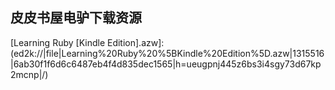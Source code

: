 ## 皮皮书屋电驴下载资源 

[当代新道家.pdf]: (ed2k://|file|%E5%BD%93%E4%BB%A3%E6%96%B0%E9%81%93%E5%AE%B6.pdf|1783270|560a1be89982e34d6195213ef0872bc2|h=lccielchkey2h3zfnrxyjmkzqhkg5agh|/)

[Plone 3 Multimedia.pdf]: (ed2k://|file|Plone%203%20Multimedia.pdf|8266032|44f695b58feab0e979eac6feb9c09e5a|h=smhwkonpfkebo2p3gte4xlhxq4ooibic|/)

[How to Think Like a Computer Scientist.pdf]: (ed2k://|file|How%20to%20Think%20Like%20a%20Computer%20Scientist.pdf|1021972|f06abfce4c08b225c6069dc2626da728|h=mx3whahv4d2iaehocmjrr5eainyxarkg|/)

[Oracle Database 11g – Underground Advice for Database Administrators.pdf]: (ed2k://|file|Oracle%20Database%2011g%20%E2%80%93%20Underground%20Advice%20for%20Database%20Administrators.pdf|7046357|16ea87a473b92477cc8871f136854fae|h=6eym4op3ginvpgmc4ikxs2wxot46od2p|/)

[iPhone Application Development For Dummies 2nd Edition.pdf]: (ed2k://|file|iPhone%20Application%20Development%20For%20Dummies%202nd%20Edition.pdf|15391762|a6afac8e2af489a8f16b3772c51e228f|h=op5klqe2nmt7xrqr3lhgakbtwnaufrsb|/)

[Pro SQL Server 2005 High Availability.pdf]: (ed2k://|file|Pro%20SQL%20Server%202005%20High%20Availability.pdf|22340572|2f2e30dc4138d00355b5acd05202778b|h=6z3vonumdywdtusj3ey7rloekmx6znae|/)

[Head First Statistics(非扫描版).pdf]: (ed2k://|file|Head%20First%20Statistics%28%E9%9D%9E%E6%89%AB%E6%8F%8F%E7%89%88%29.pdf|24143386|0e087769d3313a4f22caf48491c0f332|h=j4ljfmrmwb3ehd6q74h3onz4l6vwtoec|/)

[Pro SharePoint 2010 Disaster Recovery and High Availability.pdf]: (ed2k://|file|Pro%20SharePoint%202010%20Disaster%20Recovery%20and%20High%20Availability.pdf|7788096|ca5bd029f18473ea69c9dfc950662df9|h=meqa73mgxxpm5yhjb6wedleeqhs2jioq|/)

[Dreamweaver CS5 For Dummies.pdf]: (ed2k://|file|Dreamweaver%20CS5%20For%20Dummies.pdf|11231809|b27c89087b229e138fe7acd25aafd60e|h=nfed4i2o4pjt7swuk5xug2dgzxjuaosw|/)

[Professional Plone 4 Development.pdf]: (ed2k://|file|Professional%20Plone%204%20Development.pdf|6200446|18aa107ed7b08d71e79ca6495b1dcf17|h=7odmef5aiki37t57rgs34swf5vvqkdjx|/)

[Dreamweaver CS5 All-in-One For Dummies.pdf]: (ed2k://|file|Dreamweaver%20CS5%20All-in-One%20For%20Dummies.pdf|16870490|98d9d236e24d5d3e2fda1b9517993c19|h=ro3m67ylefednxfyvkfbwzllqguki6xi|/)

[思考的艺术：非凡大脑养成手册（第8版）.pdf]: (ed2k://|file|%E6%80%9D%E8%80%83%E7%9A%84%E8%89%BA%E6%9C%AF%EF%BC%9A%E9%9D%9E%E5%87%A1%E5%A4%A7%E8%84%91%E5%85%BB%E6%88%90%E6%89%8B%E5%86%8C%EF%BC%88%E7%AC%AC8%E7%89%88%EF%BC%89.pdf|20144193|72e164749b32ce4835f13220907af07d|h=srqoatllpoyqgzr6nunwt2funymbjy2t|/)

[lex与yacc第二版.pdf]: (ed2k://|file|lex%E4%B8%8Eyacc%E7%AC%AC%E4%BA%8C%E7%89%88.pdf|5925865|555c2d8860e37ca7834c511c12e4c032|h=ybtwxqdlb376x7az57y2novuo3t3jyph|/)

[Professional JavaScript for Web Developers, 3rd Edition.pdf]: (ed2k://|file|Professional%20JavaScript%20for%20Web%20Developers%2C%203rd%20Edition.pdf|49145465|897a228ccb4812487e24eeefc6ebdcdf|h=3qy2wcq556iloauwmv5hah7v6rtcw6pm|/)

[Machine Learning_ An Algorithmic Perspective.pdf]: (ed2k://|file|Machine%20Learning_%20An%20Algorithmic%20Perspective.pdf|43952091|42fadca53824a3ae426890fdd55b2080|h=snmn4vuh4z2zav5wjylvtbwtle7hcee7|/)

[Mastering Regular Expressions, 3rd Edition.chm]: (ed2k://|file|Mastering%20Regular%20Expressions%2C%203rd%20Edition.chm|1526426|f051c06c4b255198f3182a4884ec84c7|h=7o6yj7gr42zx27jko4k5hijuydfsbttu|/)

[Drupal 7 First Look.pdf]: (ed2k://|file|Drupal%207%20First%20Look.pdf|6247666|1714607c895edcfc3d02c2888c043a92|h=pwhmeeoknjcxs67hf3od6rbfrowju5ns|/)

[Foundational Java.pdf]: (ed2k://|file|Foundational%20Java.pdf|22928049|48a7ad7ad3d02e0b08e46a6d0c77f887|h=opc3liz2b5pvfdb2nginkkkh552rwxvl|/)

[Umbraco User’s Guide.pdf]: (ed2k://|file|Umbraco%20User%E2%80%99s%20Guide.pdf|16419633|2307c189ec97915437274e24f281dfc0|h=gzeicuwmxjmgq46b6dukh5fahrv3kr46|/)

[Beginning Oracle Database 11g Administration_ From Novice to Professional.pdf]: (ed2k://|file|Beginning%20Oracle%20Database%2011g%20Administration_%20From%20Novice%20to%20Professional.pdf|5503821|de5c6999ba5822e1a4ef0eca86086999|h=scpjvm4zqnigkgjwe5ievsdwo5ni3uvu|/)

[Pluggable Authentication Modules_ The Definitive Guide to PAM for Linux SysAdmins and C Developers_ A comprehensive and practical guide to PAM for Linux.pdf]: (ed2k://|file|Pluggable%20Authentication%20Modules_%20The%20Definitive%20Guide%20to%20PAM%20for%20Linux%20SysAdmins%20and%20C%20Developers_%20A%20comprehensive%20and%20practical%20guide%20to%20PAM%20for%20Linux.pdf|3228566|b9a063d9ed113dc59e76ae6f8e02db6b|h=7tmax5zfwvjb4vjpigi4polvp7xquqct|/)

[C++ View 创刊号 第1期.zip]: (ed2k://|file|C%2B%2B%20View%20%E5%88%9B%E5%88%8A%E5%8F%B7%20%E7%AC%AC1%E6%9C%9F.zip|4338556|a380e45a84fd1a97a6b3a30b361e8190|h=humkwnhpblpnssoab5n27l2aaycmwqv7|/)

[Learning Ruby [Kindle Edition].azw]: (ed2k://|file|Learning%20Ruby%20%5BKindle%20Edition%5D.azw|1315516|6ab30f1f6d6c6487eb4f4d835dec1565|h=ueugpnj445z6bs3i4sgy73d67kp2mcnp|/)

[A Complete Guide to PivotTables_ A Visual Approach.chm]: (ed2k://|file|A%20Complete%20Guide%20to%20PivotTables_%20A%20Visual%20Approach.chm|29188281|92223b53d48537fb09c28a8e9f4697d1|h=uxnz4acwbxruadzjwnccmfkysmb6b7rm|/)

[XBOX 360 Forensics.pdf]: (ed2k://|file|XBOX%20360%20Forensics.pdf|18802484|c8c008d8af3b5dbc36f2455af203d92f|h=ydfxflxygq5inmhyarsor3c62nnwtioz|/)

[Web Services Essentials.pdf]: (ed2k://|file|Web%20Services%20Essentials.pdf|1800308|a348591bd44cef2c80a0a0da9496ca01|h=mddpkv62gsznzyxlspy2f26xsf3dnecm|/)

[Adobe Dreamweaver CS5 on Demand.pdf]: (ed2k://|file|Adobe%20Dreamweaver%20CS5%20on%20Demand.pdf|14826558|05d4cd347b03777494fee2a62f7317b3|h=b4hpcfdzdifx2pl7zql77glngdrlbrx2|/)

[Python Tutorial.pdf]: (ed2k://|file|Python%20Tutorial.pdf|1526331|0dd12405f388a33ccb0a8dd3ef08a4c0|h=bmxpjoyxroqjs3gabguxw7ciujompwjc|/)

[Theories of Programming and Formal Methods.pdf]: (ed2k://|file|Theories%20of%20Programming%20and%20Formal%20Methods.pdf|5601335|d120d8f197637c1ed969a8c3724d31a9|h=cwdoyjjxzu3iyzp2qcishacxqfgg2wuh|/)

[Flash Game Development by Example.pdf]: (ed2k://|file|Flash%20Game%20Development%20by%20Example.pdf|6192541|8bca8dec3fad63ddf5201e36df18cddf|h=5aotcv62sjlxsmomeb3bhvkjpmso5gsd|/)

[Cloud Computing Patterns.pdf]: (ed2k://|file|Cloud%20Computing%20Patterns.pdf|18554028|a3a339a68b178ce13ecf3a40b7f32831|h=rhiqoyrw3mxs2hcq2w2c2qrq3l2la5z3|/)

[Oracle Database 10g_ A Beginner’s Guide.chm]: (ed2k://|file|Oracle%20Database%2010g_%20A%20Beginner%E2%80%99s%20Guide.chm|2548427|0854cadaf3ff21f30aebd26870d2f47d|h=k3fkalzvhbl7wd3wrdwxdwrfflsl45ez|/)

[Go语言编程.pdf]: (ed2k://|file|Go%E8%AF%AD%E8%A8%80%E7%BC%96%E7%A8%8B.pdf|9294353|ef261acb855845b1df49f6361c229b42|h=hzapa5ki5pdq3hbzrfo5fah5a5riywpb|/)

[VC2008经典入门版.pdf]: (ed2k://|file|VC2008%E7%BB%8F%E5%85%B8%E5%85%A5%E9%97%A8%E7%89%88.pdf|17394621|6f7f752697a2343e05e7d098682ef4d0|h=vlw3fxrh44geuaigja6shzaje7hltvpd|/)

[使用Python进行自然语言处理(Natural Language Processing with Python).pdf]: (ed2k://|file|%E4%BD%BF%E7%94%A8Python%E8%BF%9B%E8%A1%8C%E8%87%AA%E7%84%B6%E8%AF%AD%E8%A8%80%E5%A4%84%E7%90%86%28Natural%20Language%20Processing%20with%20Python%29.pdf|4469408|26be0ba6646292b5aa52c6cd2c1b81f5|h=c5rw64cqglru7leio7u6pmicjxxs3qj5|/)

[Simulation Of Communication Systems (2Nd Ed).pdf]: (ed2k://|file|Simulation%20Of%20Communication%20Systems%20%282Nd%20Ed%29.pdf|15462454|1bc21e9f1cf54be090f15f9efcf25d28|h=epklhgemt7trzj5b3hf2gg7wovsi27mn|/)

[Still Image and Video Compression with MATLAB.pdf]: (ed2k://|file|Still%20Image%20and%20Video%20Compression%20with%20MATLAB.pdf|3376455|7c94eab8d402db2a314cc766900bc014|h=xdz34hzpmyj32367jncinyvms2g4cmje|/)

[Deploying Microsoft Forefront Unified Access Gateway 2010.pdf]: (ed2k://|file|Deploying%20Microsoft%20Forefront%20Unified%20Access%20Gateway%202010.pdf|5163474|02289d6c427f9dcf15b3a563ccbef1e1|h=ttkmy6qcnpiqzl3pkugalgeewaur77s4|/)

[AdvancED Game Design with Flash.pdf]: (ed2k://|file|AdvancED%20Game%20Design%20with%20Flash.pdf|22434273|edd167b0bf328d8b3b43d27ab6119f23|h=ckwkxev4cfpkb677i2ow634o62lhv7sr|/)

[Python核心编程 (中文第二版).pdf]: (ed2k://|file|Python%E6%A0%B8%E5%BF%83%E7%BC%96%E7%A8%8B%20%28%E4%B8%AD%E6%96%87%E7%AC%AC%E4%BA%8C%E7%89%88%29.pdf|6589681|1faeef5e1b665d211ebe6dba01498274|h=o6nhh3ee4ttj6rdecztnj2kxsxincox2|/)

[Hacking the Xbox.pdf]: (ed2k://|file|Hacking%20the%20Xbox.pdf|18625251|ca3b1db7ff93a2325cb6a67b4ec0b2f8|h=ovfc32tnxm3mlyzqp5x4kbut6qtc3t26|/)

[数学符号史.pdf]: (ed2k://|file|%E6%95%B0%E5%AD%A6%E7%AC%A6%E5%8F%B7%E5%8F%B2.pdf|26036877|cd8af6bb2009da0b24dc9fd780f61dec|h=f4me4ppgb7l7ap7zogohtxba56mgweib|/)

[Flash 10 Multiplayer Game Essentials.pdf]: (ed2k://|file|Flash%2010%20Multiplayer%20Game%20Essentials.pdf|5798465|0cb2795665fdd3578903fe4d4b457c7d|h=3pxpfvdzeg3mfqdgfybo7eq7p4pdxdcg|/)

[PHP经典实例.pdf]: (ed2k://|file|PHP%E7%BB%8F%E5%85%B8%E5%AE%9E%E4%BE%8B.pdf|31657611|983f2db49db365b20d9b985b049e9e51|h=njpo2wkuwgi4u4i3qvcoh35gijxy5hgr|/)

[Creative Photoshop CS4_ Digital Illustration and Art Techniques.pdf]: (ed2k://|file|Creative%20Photoshop%20CS4_%20Digital%20Illustration%20and%20Art%20Techniques.pdf|63518678|3a4f4cb5aea83c944a08532ea08ba9fc|h=lchsyz66b2ud75rq4oqevdfp55rsiit5|/)

[Subdivision Surfaces.pdf]: (ed2k://|file|Subdivision%20Surfaces.pdf|3288448|6b339c5f6b53a0867c313831c8f5d91f|h=lvojpxtryrvzrbolzst2z77no7dfhewe|/)

[Using Microsoft Windows 7.pdf]: (ed2k://|file|Using%20Microsoft%20Windows%207.pdf|22222999|f4af991ee30ad074bd4e7fb8e0304d69|h=vrkl3dzaqiwzdcmaslvsnjrzaa7z2jyg|/)

[Symmetry and Condensed Matter Physics_ A Computational Approach.pdf]: (ed2k://|file|Symmetry%20and%20Condensed%20Matter%20Physics_%20A%20Computational%20Approach.pdf|6567383|480e9a89d1bf083394766ee3863b1b9a|h=33gd4sngsdem5ijfsxttgexyc6urxa2z|/)

[J2EE教程.pdf]: (ed2k://|file|J2EE%E6%95%99%E7%A8%8B.pdf|4767872|a403db1b95847e7966292daba08b6121|h=mhn2w6htbyejolsrukq6qxaduchp5ujc|/)

[Flash CS4 Professional for Windows and Macintosh_ Visual QuickStart Guide.pdf]: (ed2k://|file|Flash%20CS4%20Professional%20for%20Windows%20and%20Macintosh_%20Visual%20QuickStart%20Guide.pdf|17929926|d134cb589ee78228ea123a6b7370aeaa|h=gcfkquwnnetbr5pxi7tkl4d2fpt4d77d|/)

[Signal Processing, Image Processing and Pattern Recognition.pdf]: (ed2k://|file|Signal%20Processing%2C%20Image%20Processing%20and%20Pattern%20Recognition.pdf|12153520|00c8de106be567b338bf74f1c3222708|h=ugfw4n23oohgpfpeowab24mckon7vptu|/)

[jBPM Developer Guide.pdf]: (ed2k://|file|jBPM%20Developer%20Guide.pdf|3386193|caad07bf3be9dc8ab11c914438085aad|h=gnpuzyjsib46pdqzctisbzwux3n47xaf|/)

[The Design of Design Essays from a Computer Scientist（设计原本）.pdf]: (ed2k://|file|The%20Design%20of%20Design%20Essays%20from%20a%20Computer%20Scientist%EF%BC%88%E8%AE%BE%E8%AE%A1%E5%8E%9F%E6%9C%AC%EF%BC%89.pdf|9755339|511b202cf693300ec75115af3ac657e6|h=q24dsmxsingiodik7hmzsn4qhf2a6dug|/)

[The Linux Kernel API.pdf]: (ed2k://|file|The%20Linux%20Kernel%20API.pdf|231336|e70ec9ef2b20641e43a3d2b7aefd980d|h=dtfvxuyefy4p65ubbia57ezekv5m26ic|/)

[My Xbox_ Xbox 360®, Kinect™, and Xbox LIVE®.pdf]: (ed2k://|file|My%20Xbox_%20Xbox%20360%C2%AE%2C%20Kinect%E2%84%A2%2C%20and%20Xbox%20LIVE%C2%AE.pdf|17888359|c0fdcf5d95f2c4a125c7ca61ee2b30e4|h=2inm6gxi45mwspn4sasmehhxnu4pppvh|/)

[Practical Richfaces.pdf]: (ed2k://|file|Practical%20Richfaces.pdf|2777363|fd2f5f1630083b27b3857d6171c3d177|h=gdrmpd4zkmlg3urfteb5lfpxalqdofqv|/)

[UNIX操作系统设计.pdf]: (ed2k://|file|UNIX%E6%93%8D%E4%BD%9C%E7%B3%BB%E7%BB%9F%E8%AE%BE%E8%AE%A1.pdf|40022812|909c3a850256fd73192707de6031a9a2|h=a47hdoeunh43kl7txzzro2ouw5msr6ev|/)

[Programming ASP.NET MVC 4.pdf]: (ed2k://|file|Programming%20ASP.NET%20MVC%204.pdf|7296415|3e5aec2884413c99f3dac48bb442e144|h=tccjw7u2laqyiyc72aebpiz3l4jgwiby|/)

[Enterprise Services with the .NET Framework.chm]: (ed2k://|file|Enterprise%20Services%20with%20the%20.NET%20Framework.chm|12318705|84b43a478c2fe6767f8e503aba3ae0d6|h=hulglu47uhnupf3qhfvaedobx65ittrh|/)

[Objective-C 2.0 Phrasebook.pdf]: (ed2k://|file|Objective-C%202.0%20Phrasebook.pdf|3349982|0304c3390355933af26ca9fcf57cb054|h=vi3be3acc3udwf6vxrrqjewa42okklq5|/)

[Software Engineering (A Lifecycle Approach).pdf]: (ed2k://|file|Software%20Engineering%20%28A%20Lifecycle%20Approach%29.pdf|5771270|a7d2d5163bbdb9ea81063a63810bdbb8|h=ztx37tj4lmngsvyxcqjc7eknoq2xoszc|/)

[Analysis of TCP Performance in Data Center Networks.pdf]: (ed2k://|file|Analysis%20of%20TCP%20Performance%20in%20Data%20Center%20Networks.pdf|3056005|31192f9fa49e8459d6864baa45cd3437|h=nstfcq6tdxtjhkewizvm222yu5igutgg|/)

[Understanding the Four Rules of Simple Design.pdf]: (ed2k://|file|Understanding%20the%20Four%20Rules%20of%20Simple%20Design.pdf|2702742|4bff8688fc92ea55e754d88f05667660|h=7dpokut26o33sjefrffp7gbinbxv5mjq|/)

[The Art of Unit Testing_ with Examples in .NET.pdf]: (ed2k://|file|The%20Art%20of%20Unit%20Testing_%20with%20Examples%20in%20.NET.pdf|9672527|6a84b47b430e7bf08081de49524c28b5|h=situe63ke5brfwll4heehxigztqlopi6|/)

[Regular Expressions Cookbook.pdf]: (ed2k://|file|Regular%20Expressions%20Cookbook.pdf|4241140|525efb855e677ed1e000f19c272734da|h=4dztxpg5cpnipnxdmuaxpbo3l4whn2eo|/)

[Pro SQL Server 2008 Replication.pdf]: (ed2k://|file|Pro%20SQL%20Server%202008%20Replication.pdf|50886147|ab5066c5c43af8e77659f914aec18531|h=5adg3qkgjbfba6xbjqljqphwvcfbnni6|/)

[Microsoft Windows 7 Administrator’s Reference.pdf]: (ed2k://|file|Microsoft%20Windows%207%20Administrator%E2%80%99s%20Reference.pdf|29851534|4de169ed630920c756dc04cb301f9400|h=an4nil456ey2jstjgdil34tw2tis2p4v|/)

[Pattern Recognition in Speech and Language Processing.pdf]: (ed2k://|file|Pattern%20Recognition%20in%20Speech%20and%20Language%20Processing.pdf|5390767|6af1702d751005e7fbf0730cfccb227a|h=pg2jzwyjm47h5lz2r4l73wvbr3bn2mgv|/)

[Professional SharePoint 2010 Branding and User Interface Design.pdf]: (ed2k://|file|Professional%20SharePoint%202010%20Branding%20and%20User%20Interface%20Design.pdf|22599041|d9c47d6c093904783ea19dbd055b588a|h=7wzytn2tb2nzcrxij4edgslbxohxqemg|/)

[Core Java 2, Volume II – Advanced Features (7th Edition).chm]: (ed2k://|file|Core%20Java%202%2C%20Volume%20II%20%E2%80%93%20Advanced%20Features%20%287th%20Edition%29.chm|7936579|c572eac0072bba2b059e5a1e035e5d69|h=acepv7uh5l5ifgzykyoxq72ifm67uxyh|/)

[Rethinking the Power of Maps.pdf]: (ed2k://|file|Rethinking%20the%20Power%20of%20Maps.pdf|9025066|62d5d98f32b0207d2a74ccc6f3019ec0|h=hgd442mhrbckvagljliwgrhasj3qrzdb|/)

[Algorithmic Cryptanalysis.pdf]: (ed2k://|file|Algorithmic%20Cryptanalysis.pdf|2903362|2380924c30df5b9cfcdf2ade03564f26|h=hqa3f5hemtavtp73xaz2j27atpwbrf2c|/)

[CodeIgniter 1.7 professional development.pdf]: (ed2k://|file|CodeIgniter%201.7%20professional%20development.pdf|4394170|51d6af25bc1ecf3fbf3b240333bc70ba|h=lwuiv7zrd4pxa5kdtf3hjcpstkxyzxuc|/)

[Ajax on Java.chm]: (ed2k://|file|Ajax%20on%20Java.chm|1646728|61a145d0f57be4e48cfd30a48e00f75a|h=ewttq5cclvt5ikhfupijqnf3jgwhisip|/)

[Linux Recipes for Oracle DBAs.pdf]: (ed2k://|file|Linux%20Recipes%20for%20Oracle%20DBAs.pdf|18294965|add8fc593c9d00d0328aeb1cc980d150|h=b4mybtpka5gso5hjhbjomicrsto3cvxw|/)

[Unix痛恨者手册.pdf]: (ed2k://|file|Unix%E7%97%9B%E6%81%A8%E8%80%85%E6%89%8B%E5%86%8C.pdf|5303677|dfd4459a50848fd9e530977f9d0f1445|h=l2wri6eezmadskley35ayja7h7or7dot|/)

[Mastering Algorithms with Perl.pdf]: (ed2k://|file|Mastering%20Algorithms%20with%20Perl.pdf|6428657|a8155dd62794c4d8b2680ba453bd78a3|h=5dvrmk74bbwbm47ti6waflzxdpuqcysp|/)

[Effective Objective-C 2.0.pdf]: (ed2k://|file|Effective%20Objective-C%202.0.pdf|3569425|928f0bef0e4d55c044da5c3d7a4bbc7f|h=cwhwqv5gfsjntunurnr3gzwkmomargsl|/)

[Wireless Communications_ Principles and Practice (2nd Edition).pdf]: (ed2k://|file|Wireless%20Communications_%20Principles%20and%20Practice%20%282nd%20Edition%29.pdf|24672002|d0407508bf250dc1116bd6f6d4dae9c0|h=zfit2fazhk3wnnfa7vc6jom3ug46ahre|/)

[C++GUI Qt4编程.pdf]: (ed2k://|file|C%2B%2BGUI%20Qt4%E7%BC%96%E7%A8%8B.pdf|22155313|4a410ee0ccfe9f27ead2288b2b72cfe7|h=e6foevem3z7cpedngqypdos2gxlt6gee|/)

